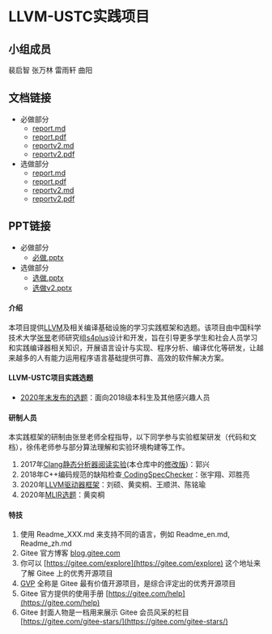 # LLVM-USTC实践项目

## 小组成员
裴启智
张万林
雷雨轩
曲阳

## 文档链接
* 必做部分
    * [report.md](./answer/required/report.md)
    * [report.pdf](./answer/required/report.pdf)
    * [reportv2.md](./answer/required/reportv2.md)
    * [reportv2.pdf](./answer/required/reportv2.pdf)
* 选做部分
    * [report.md](./answer/optional/report.md)
    * [report.pdf](./answer/optional/report.pdf)
    * [reportv2.md](./answer/optional/reportv2.md)
    * [reportv2.pdf](./answer/optional/reportv2.pdf)
## PPT链接
* 必做部分
    * [必做.pptx](./ppt/必做.pptx)
* 选做部分
    * [选做.pptx](./ppt/选做.pptx)
    * [选做v2.pptx](./ppt/选做v2.pptx)

#### 介绍

本项目提供[LLVM](https://llvm.org/)及相关编译基础设施的学习实践框架和选题。该项目由中国科学技术大学[张昱](http://staff.ustc.edu.cn/~yuzhang/)老师研究组[s4plus](https://s4plus.ustc.edu.cn/)设计和开发，旨在引导更多学生和社会人员学习和实践编译器相关知识，开展语言设计与实现、程序分析、编译优化等研发，让越来越多的人有能力运用程序语言基础提供可靠、高效的软件解决方案。

#### LLVM-USTC项目实践选题
- [2020年末发布的选题](log/202012.md)：面向2018级本科生及其他感兴趣人员

#### 研制人员

本实践框架的研制由张昱老师全程指导，以下同学参与实验框架研发（代码和文档），徐伟老师参与部分算法理解和实验环境构建等工作。

1.  2017年[Clang静态分析器阅读实验](https://clarazhang.gitbooks.io/compiler-f2017/content/csa.html)(本仓库中的[修改版](my-llvm-driver/docs/ClangStaticAnalyzer.md))：郭兴
2.  2018年C++编码规范的缺陷检查[ CodingSpecChecker](https://gitee.com/s4plus/coding-spec-checker)：张宇翔、邓胜亮
3.  2020年[LLVM驱动器框架](./my-llvm-driver)：刘硕、黄奕桐、王顺洪、陈铭瑜
4.  2020年[MLIR选题](mlir-toy.md)：黄奕桐


#### 特技

1.  使用 Readme\_XXX.md 来支持不同的语言，例如 Readme\_en.md, Readme\_zh.md
2.  Gitee 官方博客 [blog.gitee.com](https://blog.gitee.com)
3.  你可以 [https://gitee.com/explore](https://gitee.com/explore) 这个地址来了解 Gitee 上的优秀开源项目
4.  [GVP](https://gitee.com/gvp) 全称是 Gitee 最有价值开源项目，是综合评定出的优秀开源项目
5.  Gitee 官方提供的使用手册 [https://gitee.com/help](https://gitee.com/help)
6.  Gitee 封面人物是一档用来展示 Gitee 会员风采的栏目 [https://gitee.com/gitee-stars/](https://gitee.com/gitee-stars/)

